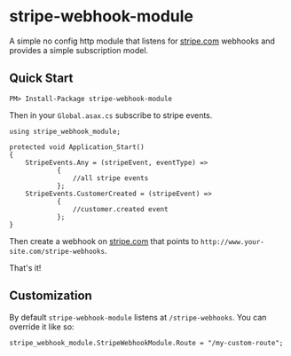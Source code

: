 stripe-webhook-module
===
A simple no config http module that listens for [stripe.com](https://stripe.com) webhooks and provides a simple subscription model.

Quick Start
---
    PM> Install-Package stripe-webhook-module

Then in your `Global.asax.cs` subscribe to stripe events.

    using stripe_webhook_module;
    
    protected void Application_Start()  
    {  
        StripeEvents.Any = (stripeEvent, eventType) =>
                {
                    //all stripe events
                };
        StripeEvents.CustomerCreated = (stripeEvent) =>
                {
                    //customer.created event
                };
    }

Then create a webhook on [stripe.com](https://stripe.com) that points to `http://www.your-site.com/stripe-webhooks`. 

That's it!

Customization
---

By default `stripe-webhook-module` listens at `/stripe-webhooks`. You can override it like so:

    stripe_webhook_module.StripeWebhookModule.Route = "/my-custom-route";